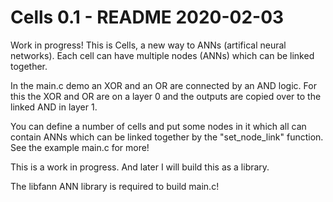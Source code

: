 Cells 0.1 - README  2020-02-03
==============================
Work in progress!
This is Cells, a new way to ANNs (artifical neural networks).
Each cell can have multiple nodes (ANNs) which can be linked together.

In the main.c demo an XOR and an OR are connected by an AND logic.
For this the XOR and OR are on a layer 0 and the outputs are copied over to the linked AND in layer 1.

You can define a number of cells and put some nodes in it which all can contain ANNs which can be linked together by the "set_node_link" function. See the example main.c for more!

This is a work in progress. And later I will build this as a library.

The libfann ANN library is required to build main.c!
